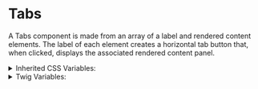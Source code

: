 <!-- This is the general documentation layout. Add or remove any sections as needed, but try to stay consistent across components. -->

# Tabs

A Tabs component is made from an array of a label and rendered content elements. The label of each element creates a horizontal tab button that, when clicked, displays the associated rendered content panel.

<details>
  <summary>Inherited CSS Variables:</summary>
  - `--accent-color`: For the arrow icon color.
  - `--border-normal`: Border normal thickness (applies to alternate design).
  - `--border-thin`: Border thin thickness (border thickness around tabs).
  - `--anim-speed`: Speed for the fading/tab switching effects.
</details>

<details>
  <summary>Twig Variables:</summary>

  ```
    variant: "default" or "alternate"
    ...
    items: [
      {
        id: "Text String",
        label: "Text String",
        content: "rendered content",
      },
      {
        id: "Text String",
        label: "Text String",
        content: "rendered content",
      },
      ...
    ],
  ```
</details>
